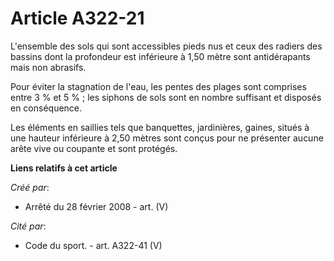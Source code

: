 # Article A322-21

L'ensemble des sols qui sont accessibles pieds nus et ceux des radiers des bassins dont la profondeur est inférieure à 1,50
mètre sont antidérapants mais non abrasifs.

Pour éviter la stagnation de l'eau, les pentes des plages sont comprises entre 3 % et 5 % ; les siphons de sols sont en
nombre suffisant et disposés en conséquence.

Les éléments en saillies tels que banquettes, jardinières, gaines, situés à une hauteur inférieure à 2,50 mètres sont conçus
pour ne présenter aucune arête vive ou coupante et sont protégés.

**Liens relatifs à cet article**

_Créé par_:

  - Arrêté du 28 février 2008 - art. (V)

_Cité par_:

  - Code du sport. - art. A322-41 (V)
